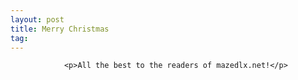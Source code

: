 ```yaml
---
layout: post
title: Merry Christmas
tag: 
---
```



                <p>All the best to the readers of mazedlx.net!</p>
            
